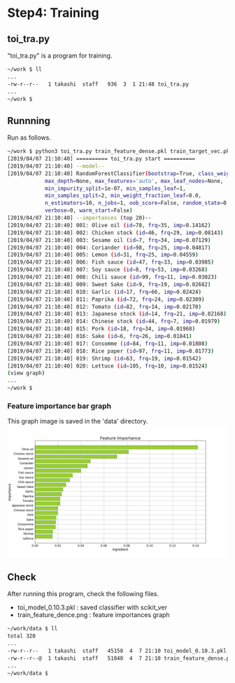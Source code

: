 # Step4: Training
## toi_tra.py
"toi_tra.py" is a program for training.

```sh
~/work $ ll
...
-rw-r--r--   1 takashi  staff   936  3  1 21:48 toi_tra.py
...
~/work $
```

## Runnning
Run as follows.

```sh
~/work $ python3 toi_tra.py train_feature_dense.pkl train_target_vec.pkl
[2019/04/07 21:10:40] ========== toi_tra.py start ==========
[2019/04/07 21:10:40] --model--
[2019/04/07 21:10:40] RandomForestClassifier(bootstrap=True, class_weight=None, criterion='gini',
            max_depth=None, max_features='auto', max_leaf_nodes=None,
            min_impurity_split=1e-07, min_samples_leaf=1,
            min_samples_split=2, min_weight_fraction_leaf=0.0,
            n_estimators=10, n_jobs=1, oob_score=False, random_state=0,
            verbose=0, warm_start=False)
[2019/04/07 21:10:40] --importances (top 20)--
[2019/04/07 21:10:40] 001: Olive oil (id=78, frq=35, imp=0.14162)
[2019/04/07 21:10:40] 002: Chicken stock (id=46, frq=29, imp=0.08143)
[2019/04/07 21:10:40] 003: Sesame oil (id=7, frq=34, imp=0.07129)
[2019/04/07 21:10:40] 004: Coriander (id=98, frq=25, imp=0.04817)
[2019/04/07 21:10:40] 005: Lemon (id=31, frq=25, imp=0.04559)
[2019/04/07 21:10:40] 006: Fish sauce (id=47, frq=33, imp=0.03985)
[2019/04/07 21:10:40] 007: Soy sauce (id=8, frq=53, imp=0.03268)
[2019/04/07 21:10:40] 008: Chili sauce (id=99, frq=11, imp=0.03023)
[2019/04/07 21:10:40] 009: Sweet Sake (id=9, frq=19, imp=0.02682)
[2019/04/07 21:10:40] 010: Garlic (id=17, frq=66, imp=0.02424)
[2019/04/07 21:10:40] 011: Paprika (id=72, frq=24, imp=0.02309)
[2019/04/07 21:10:40] 012: Tomato (id=82, frq=14, imp=0.02170)
[2019/04/07 21:10:40] 013: Japanese stock (id=14, frq=21, imp=0.02168)
[2019/04/07 21:10:40] 014: Chinese stock (id=44, frq=7, imp=0.01979)
[2019/04/07 21:10:40] 015: Pork (id=18, frq=34, imp=0.01968)
[2019/04/07 21:10:40] 016: Sake (id=6, frq=26, imp=0.01841)
[2019/04/07 21:10:40] 017: Consomme (id=84, frq=11, imp=0.01808)
[2019/04/07 21:10:40] 018: Rice paper (id=97, frq=11, imp=0.01773)
[2019/04/07 21:10:40] 019: Shrimp (id=63, frq=19, imp=0.01542)
[2019/04/07 21:10:40] 020: Lettuce (id=105, frq=10, imp=0.01524)
(view graph)
...
~/work $
```

### Feature importance bar graph
This graph image is saved in the 'data' directory.
![graph](./train_feature_dense_r1.png)

## Check
After running this program, check the following files.

- toi_model_0.10.3.pkl : saved classifier with scikit_ver
- train_feature_dence.png : feature importances graph

```sh
~/work/data $ ll
total 320
...
-rw-r--r--   1 takashi  staff   45158  4  7 21:10 toi_model_0.10.3.pkl
-rw-r--r--@  1 takashi  staff   51040  4  7 21:10 train_feature_dense.png
...
~/work/data $
```
